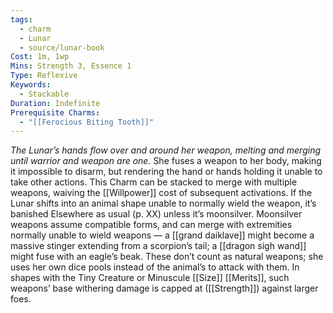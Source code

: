 ```yaml
---
tags:
  - charm
  - Lunar
  - source/lunar-book
Cost: 1m, 1wp
Mins: Strength 3, Essence 1
Type: Reflexive
Keywords:
  - Stackable
Duration: Indefinite
Prerequisite Charms:
  - "[[Ferocious Biting Tooth]]"
---
```

*The Lunar’s hands flow over and around her weapon, melting and merging until warrior and weapon are one.*
She fuses a weapon to her body, making it impossible to disarm, but rendering the hand or hands holding it unable to take other actions. This Charm can be stacked to merge with multiple weapons, waiving the [[Willpower]] cost of subsequent activations. If the Lunar shifts into an animal shape unable to normally wield the weapon, it’s banished Elsewhere as usual (p. XX) unless it’s moonsilver. Moonsilver weapons assume compatible forms, and can merge with extremities normally unable to wield weapons — a [[grand daiklave]] might become a massive stinger extending from a scorpion’s tail; a [[dragon sigh wand]] might fuse with an eagle’s beak. These don’t count as natural weapons; she uses her own dice pools instead of the animal’s to attack with them. In shapes with the Tiny Creature or Minuscule [[Size]] [[Merits]], such weapons’ base withering damage is capped at ([[Strength]]) against larger foes.